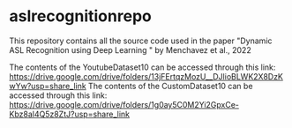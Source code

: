 # aslrecognitionrepo
This repository contains all the source code used in the paper "Dynamic ASL Recognition using Deep Learning " by Menchavez et al., 2022


The contents of the YoutubeDataset10 can be accessed through this link: 
https://drive.google.com/drive/folders/13jFErtqzMozU__DJlioBLWK2X8DzKwYw?usp=share_link
The contents of the CustomDataset10 can be accessed through this link: 
https://drive.google.com/drive/folders/1g0ay5C0M2Yi2GpxCe-Kbz8al4Q5z8ZtJ?usp=share_link
